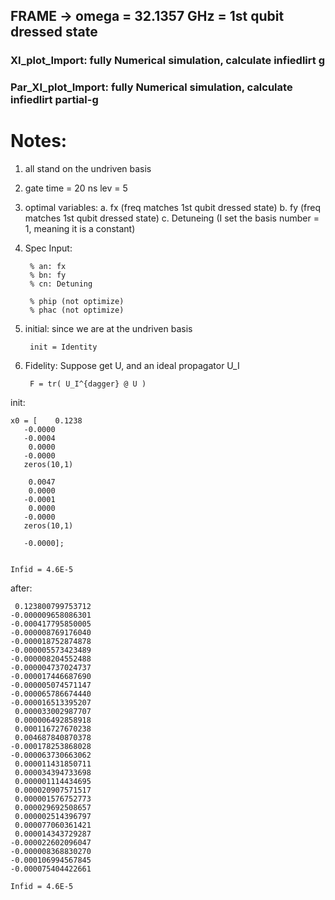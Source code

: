 ## FRAME -> omega = 32.1357 GHz = 1st qubit dressed state


### XI_plot_Import: fully Numerical simulation, calculate infiedlirt g


### Par_XI_plot_Import:  fully Numerical simulation, calculate infiedlirt  partial-g


# Notes:
1. all stand on the undriven basis
2.
    gate time = 20 ns
    lev = 5
3. optimal variables: 
a. fx (freq matches 1st qubit dressed state)
b. fy (freq matches 1st qubit dressed state)
c. Detuneing (I set the basis number = 1, meaning it is a constant)

4. Spec
Input:

        % an: fx
        % bn: fy
        % cn: Detuning

        % phip (not optimize)
        % phac (not optimize)

5. initial:
    since we are at the undriven basis
    
        init = Identity
    
6. Fidelity:
    Suppose get U, and an ideal propagator U_I
    
        F = tr( U_I^{dagger} @ U )

init:

    x0 = [    0.1238
       -0.0000
       -0.0004
        0.0000
       -0.0000
       zeros(10,1)
       
        0.0047
        0.0000
       -0.0001
        0.0000
       -0.0000
       zeros(10,1)
       
       -0.0000];


    Infid = 4.6E-5

after:

     0.123800799753712
    -0.000009658086301
    -0.000417795850005
    -0.000008769176040
    -0.000018752874878
    -0.000005573423489
    -0.000008204552488
    -0.000004737024737
    -0.000017446687690
    -0.000005074571147
    -0.000065786674440
    -0.000016513395207
     0.000033002987707
     0.000006492858918
     0.000116727670238
     0.004687840870378
    -0.000178253868028
    -0.000063730663062
     0.000011431850711
     0.000034394733698
     0.000001114434695
     0.000020907571517
     0.000001576752773
     0.000029692508657
     0.000002514396797
     0.000077060361421
     0.000014343729287
    -0.000022602096047
    -0.000008368830270
    -0.000106994567845
    -0.000075404422661

    Infid = 4.6E-5

